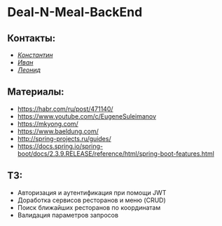 # Deal-N-Meal-BackEnd

## Контакты:
- *[Константин](https://vk.com/jopa_s_ry4koy)*
- *[Иван](https://vk.com/unrealshom)*
- *[Леонид](https://vk.com/noel_vecug)*  

## Материалы:
- https://habr.com/ru/post/471140/  
- https://www.youtube.com/c/EugeneSuleimanov  
- https://mkyong.com/  
- https://www.baeldung.com/  
- http://spring-projects.ru/guides/  
- https://docs.spring.io/spring-boot/docs/2.3.9.RELEASE/reference/html/spring-boot-features.html  

## ТЗ:
- Авторизация и аутентификация при помощи JWT
- Доработка сервисов ресторанов и меню (CRUD)
- Поиск ближайших ресторанов по координатам
- Валидация параметров запросов

